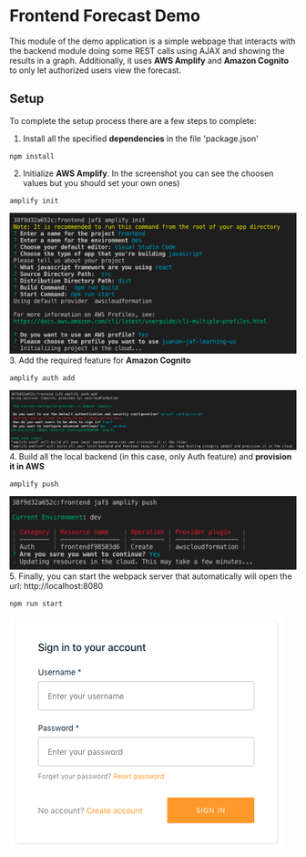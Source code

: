 # Frontend Forecast Demo
This module of the demo application is a simple webpage that interacts with the backend module doing some REST calls using AJAX and showing the results in a graph.
Additionally, it uses **AWS Amplify** and **Amazon Cognito** to only let authorized users view the forecast.

## Setup
To complete the setup process there are a few steps to complete:
1. Install all the specified **dependencies** in the file 'package.json'
```
npm install
```
2. Initialize **AWS Amplify**. In the screenshot you can see the choosen values but you should set your own ones)
```
amplify init
```
![Screenshot Amplify Init command](../images/AmplifyInit.png)
3. Add the required feature for **Amazon Cognito**
```
amplify auth add
```
![Screenshot Amplify Auth Add command](../images/AmplifyAuthAdd.png)
4. Build all the local backend (in this case, only Auth feature) and **provision it in AWS**
```
amplify push
```
![Screenshot Amplify Push command](../images/AmplifyPush.png)
5. Finally, you can start the webpack server that automatically will open the url: http://localhost:8080
```
npm run start
```
![Screenshot Login](../images/Login.png)

